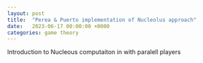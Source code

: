 ```yaml
---
layout: post
title:  "Perea & Puerto implementation of Nucleolus approach"
date:   2023-06-17 00:00:00 +0000
categories: game theory
---
```


Introduction to Nucleous computaiton in with paralell players